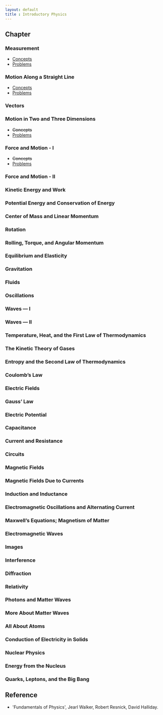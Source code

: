 ```yaml
---
layout: default
title : Introductory Physics
---
```


## Chapter

### Measurement
- [Concepts](1/1.md)
- [Problems](1/2.md)

### Motion Along a Straight Line
- [Concepts](2/1.md)
- [Problems](2/2.md)

### Vectors

### Motion in Two and Three Dimensions
- ~~Concepts~~
- [Problems](4/2.md)

### Force and Motion - I
- ~~Concepts~~
- [Problems](5/2.md)

### Force and Motion - II

### Kinetic Energy and Work

### Potential Energy and Conservation of Energy

### Center of Mass and Linear Momentum

### Rotation

### Rolling, Torque, and Angular Momentum

### Equilibrium and Elasticity

### Gravitation

### Fluids

### Oscillations

### Waves — I

### Waves — II

### Temperature, Heat, and the First Law of Thermodynamics

### The Kinetic Theory of Gases

### Entropy and the Second Law of Thermodynamics

### Coulomb’s Law

### Electric Fields

### Gauss’ Law

### Electric Potential

### Capacitance

### Current and Resistance

### Circuits

### Magnetic Fields

### Magnetic Fields Due to Currents

### Induction and Inductance

### Electromagnetic Oscillations and Alternating Current

### Maxwell’s Equations; Magnetism of Matter

### Electromagnetic Waves

### Images

### Interference

### Diffraction

### Relativity

### Photons and Matter Waves

### More About Matter Waves

### All About Atoms

### Conduction of Electricity in Solids

### Nuclear Physics

### Energy from the Nucleus

### Quarks, Leptons, and the Big Bang

<!--
### Measurement

- [Measuring Things, Including Lengths](./1/1.md)
- [Time](./1/2.md)
- [Mass](./1/3.md)
- [Problems](./1/4.md)

### Motion Along a Straight Line

- [Position, Displacement, and Average Velocity](./2/1.md)
- [Instantaneous Velocity and Speed](./2/2.md)
- [Acceleration](./2/3.md)
- [Constant Acceleration](./2/4.md)
- [Free-Fall Acceleration](./2/5.md)
- [Graphical Integration in Motion Analysis](./2/6.md)
- [Problems](./2/7.md)

### Vectors

- [Vectors and Their Components](./3/1.md)
- [Unit Vectors, Adding Vectors by Components](./3/2.md)
- [Multiplying Vectors](./3/3.md)
- [Problems](./3/4.md)

### Motion in Two and Three Dimensions

- [Position and Displacement](./4/1.md)
- [Average Velocity and Instantaneous Velocity](./4/2.md)
- [Average Acceleration and Instantaneous Acceleration](./4/3.md)
- [Projectile Motion](./4/4.md)
- [Uniform Circular Motion](./4/5.md)
- [Relative Motion in One Dimension](./4/6.md)
- [Relative Motion in Two Dimensions](./4/7.md)
- [Problems](./4/8.md)

### Force and Motion - I

- [Newton’s First and Second Laws](./5/1.md)
- [Some Particular Forces](./5/2.md)
- [Applying Newton’s Laws](./5/3.md)
- [Problems](./5/4.md)

### Force and Motion - II

- ~~Friction~~
- ~~The Drag Force and Terminal Speed~~
- ~~Uniform Circular Motion~~

### Kinetic Energy and Work

- ~~Kinetic Energy~~
- ~~Work and Kinetic Energy~~
- ~~Work Done by the Gravitational Force~~
- ~~Work Done by a Spring Force~~
- ~~Work Done by a General Variable Force~~
- ~~Power~~

### Potential Energy and Conservation of Energy

- ~~Potential Energy~~
- ~~Conservation of Mechanical Energy~~
- ~~Reading a Potential Energy Curve~~
- ~~Work Done on a System by an External Force~~
- ~~Conservation of Energy~~

### Center of Mass and Linear Momentum

- ~~Center of Mass~~
- ~~Newton’s Second Law for a System of Particles~~
- ~~Linear Momentum~~
- ~~Collision and Impulse~~
- ~~Conservation of Linear Momentum~~
- ~~Momentum and Kinetic Energy in Collisions~~
- ~~Elastic Collisions in One Dimension~~
- ~~Collisions in Two Dimensions~~
- ~~Systems with Varying Mass: A Rocket~~

### Rotation

- ~~Rotational Variables~~
- ~~Rotation with Constant Angular Acceleration~~
- ~~Relating the Linear and Angular Variables~~
- ~~Kinetic Energy of Rotation~~
- ~~Calculating the Rotational Inertia~~
- ~~Torque~~
- ~~Newton’s Second Law for Rotation~~
- ~~Work and Rotational Kinetic Energy~~

### Rolling, Torque, and Angular Momentum

- ~~Rolling as Translation and Rotation Combined~~
- ~~Forces and Kinetic Energy of Rolling~~
- ~~The Yo-Yo~~
- ~~Torque Revisited~~
- ~~Angular Momentum~~
- ~~Newton’s Second Law in Angular Form~~
- ~~Angular Momentum of a Rigid Body~~
- ~~Conversation of Angular Momentum~~
- ~~Precession of a Gyroscope~~

### Equilibrium and Elasticity

- ~~Equilibrium~~
- ~~Some Examples of Static Equilibrium~~
- ~~Elasticity~~

### Gravitation

- ~~Newton’s Law of Gravitation~~
- ~~Gravitation and the Principle of Superposition~~
- ~~Gravitation Near Earth’s Surface~~
- ~~Gravitation Inside Earth~~
- ~~Gravitational Potential Energy~~
- ~~Planets and Satellites: Kepler's Laws~~
- ~~Satellites: Orbits and Energy~~
- ~~Einstein and Gravitation~~

### Fluids

- ~~Fluids, Density, and Pressure~~
- ~~Fluids at Rest~~
- ~~Measuring Pressure~~
- ~~Pascal’s Principle~~
- ~~Archimedes’ Principle~~
- ~~The Equation of Continuity~~
- ~~Bernoulli’s Equation~~

### Oscillations

- ~~Simple Harmonic Motion~~
- ~~Energy in Simple Harmonic Motion~~
- ~~An Angular Simple Harmonic Oscillator~~
- ~~Pendulums, Circular Motion~~
- ~~Damped Simple Harmonic Motion~~
- ~~Forced Oscillations and Resonance~~

### Waves — I

- ~~Transverse Waves~~
- ~~Wave Speed on a Stretched String~~
- ~~Energy and Power of a Wave Traveling Along a String~~
- ~~The Wave Equation~~
- ~~Interference of Waves~~
- ~~Phasors~~
- ~~Standing Waves and Resonance~~

### Waves — II

- ~~Speed of Sound~~
- ~~Traveling Sound Waves~~
- ~~Interference~~
- ~~Intensity and Sound Level~~
- ~~Sources of Musical Sound~~
- ~~Beats~~
- ~~The Doppler Effect~~
- ~~Supersonic Speeds, Shock Waves~~

### Temperature, Heat, and the First Law of Thermodynamics

- ~~Temperature~~
- ~~The Celsius and Fahrenheit Scales~~
- ~~Thermal Expansion~~
- ~~Absorption of Heat~~
- ~~The First Law of Thermodynamics~~
- ~~Heat Transfer Mechanisms~~

### The Kinetic Theory of Gases

- ~~Avogadro’s Number~~
- ~~Ideal Gases~~
- ~~Pressure, Temperature, and RMS Speed~~
- ~~Translational Kinetic Energy~~
- ~~Mean Free Path~~
- ~~The Distribution of Molecular Speeds~~
- ~~The Molar Specific Heats of an Ideal Gas~~
- ~~Degrees of Freedom and Molar Specific Heats~~
- ~~The Adiabatic Expansion of an Ideal Gas~~

### Entropy and the Second Law of Thermodynamics

- ~~Entropy~~
- ~~Entropy in the Real World: Engines~~
- ~~Refrigerators and Real Engines~~
- ~~A Statistical View of Entropy~~

### Coulomb’s Law

- ~~Coulomb’s Law~~
- ~~Charge Is Quantized~~
- ~~Charge Is Conserved~~

### Electric Fields

- ~~The Electric Field~~
- ~~The Electric Field Due to a Charged Particle~~
- ~~The Electric Field Dute to a Dipole~~
- ~~The Electric Field Due to a Line of Charge~~
- ~~The Electric Field Due to a Charged Disk~~
- ~~A point Charge in an Electric Field~~
- ~~A Dipole in an Electric Field~~

### Gauss’ Law

- ~~Electric Flux~~
- ~~Gauss’ Law~~
- ~~A Charged Isolated Conductor~~
- ~~Applying Gauss’ Law: Cylindrical Symmetry~~
- ~~Applying Gauss’ Law: Planar Symmetry~~
- ~~Applying Gauss’ Law: Spherical Symmetry~~

### Electric Potential

- ~~Electric Potential~~
- ~~Equipotential Surfaces and the Electric Field~~
- ~~Potential Due to a Charged Particle~~
- ~~Potential Due to an Electric Dipole~~
- ~~Potential Due to a Continuous Charge Distribution~~
- ~~Calculating the Field from the Potential~~
- ~~Electric Potential Energy of a System of Charged Particles~~
- ~~Potential of a Charged Isolated Conductor~~

### Capacitance

- ~~Capacitance~~
- ~~Calculating the Capacitance~~
- ~~Capacitors in Parallel and in Series~~
- ~~Energy Stored in an Electric Field~~
- ~~Capacitor with a Dielectric~~
- ~~Dielectrics and Gauss’ Law~~

### Current and Resistance

- ~~Electric Current~~
- ~~Current Density~~
- ~~Resistance and Resistivity~~
- ~~Ohm’s Law~~
- ~~Power, Semiconductors, Superconductors~~

### Circuits

- ~~Single-Loop Circuits~~
- ~~Multiloop Circuits~~
- ~~The Ammeter and the Voltmeter~~
- ~~RC Circuits~~

### Magnetic Fields

- ~~Magnetic Fields and the Definition of $\mathbf{B}$~~
- ~~Crossed Fields: Discovery of the Electron~~
- ~~Crossed Fields: The Hall Effect~~
- ~~A Circulating Charged Particle~~
- ~~Cyclotrons and Synchrotrons~~
- ~~Magnetic Force on a Current-Carrying Wire~~
- ~~Torque on a Current Loop~~
- ~~The Magnetic Dipole Moment~~

### Magnetic Fields Due to Currents

- ~~Magnetic Field Due to a Current~~
- ~~Force Between Two Parallel Currents~~
- ~~Ampere’s Law~~
- ~~Solenoids and Toroids~~
- ~~A Current-Carrying Coil as a Magnetic Dipole~~

### Induction and Inductance

- ~~Faraday’s Law and Lenz’s Law~~
- ~~Induction and Energy Transfers~~
- ~~Induced Electric Fields~~
- ~~Inductors and Inductance~~
- ~~Self-Induction~~
- ~~RL Circuits~~
- ~~Energy Stored in a Magnetic Field~~
- ~~Energy Density of a Magnetic Field~~
- ~~Mutual Induction~~

### Electromagnetic Oscillations and Alternating Current

- ~~LC Oscillations~~
- ~~Damped Oscillations in an RLC Circuit~~
- ~~Forced Oscillations of Three Simple Circuits~~
- ~~The Series RLC Circuit~~
- ~~Power in Alternating-Current Circuits~~
- ~~Transformers~~

### Maxwell’s Equations; Magnetism of Matter

- ~~Gauss’ Law for Magnetic Fields~~
- ~~Induced Magnetic Fields~~
- ~~Displacement Current~~
- ~~Magnets~~
- ~~Magnetism and Electrons~~
- ~~Diamagnetism~~
- ~~Paramagnetism~~
- ~~Ferromagnetism~~

### Electromagnetic Waves

- ~~Electromagnetic Waves~~
- ~~Energy Transport and the Poynting Vector~~
- ~~Radiation Pressure~~
- ~~Polarization~~
- ~~Reflection and Refraction~~
- ~~Total Internal Reflection~~
- ~~Polarization by Reflection~~

### Images

- ~~Images and Plane Mirrors~~
- ~~Spherical Mirrors~~
- ~~Spherical Refracting Surfaces~~
- ~~Thin Lenses~~
- ~~Optical Instruments~~

### Interference

- ~~Light as a Wave~~
- ~~Young’s Interference Experiment~~
- ~~Interference and Double-Slit Intensity~~
- ~~Interference from Thin Films~~
- ~~Michelson’s Interferometer~~

### Diffraction

- ~~Single-Slit Diffraction~~
- ~~Intensity in Single-Slit Diffraction~~
- ~~Diffraction by a Circular Aperture~~
- ~~Diffraction by a Double Slit~~
- ~~Diffraction Gratings~~
- ~~Gratings: Dispersion and Resolving Power~~
- ~~X-Ray Diffraction~~

### Relativity

- ~~Simultaneity and Time Dilation~~
- ~~The Relativity of Length~~
- ~~The Lorentz Transformation~~
- ~~The Relativity of Velocities~~
- ~~Doppler Effect for Light~~
- ~~Momentum and Energy~~

### Photons and Matter Waves

- ~~The Photon, the Quantum of Light~~
- ~~The Photoelectric Effect~~
- ~~Photons, Momentum, Compton Scattering, Light Interference~~
- ~~The Birth of Quantum Physics~~
- ~~Electrons and Matter Waves~~
- ~~Schrödinger’s Equation~~
- ~~Heisenberg’s Uncertainty Principle~~
- ~~Reflection from a Potential Step~~
- ~~Tunneling Through a Potential Barrier~~

### More About Matter Waves

- ~~Energies of a Trapped Electron~~
- ~~Wave Functions of a Trapped Electron~~
- ~~An Electron in a Finite Well~~
- ~~Two- and Three-Dimensional Electron Traps~~
- ~~The Hydrogen Atom~~

### All About Atoms

- ~~Properties of Atoms~~
- ~~The Stern–Gerlach Experiment~~
- ~~Magnetic Resonance~~
- ~~Exclusion Principle and Multiple Electrons in a Trap~~
- ~~Building the Periodic Table~~
- ~~X Rays and the Ordering of the Elements~~
- ~~Lasers~~

### Conduction of Electricity in Solids

- ~~The Electrical Properties of Metals~~
- ~~Semiconductors and Doping~~
- ~~The p-n Junction and the Transistor~~

### Nuclear Physics

- ~~Discovering the Nucleus~~
- ~~Some Nuclear Properties~~
- ~~Radioactive Decay~~
- ~~Alpha Decay~~
- ~~Beta Decay~~
- ~~Radioactive Dating~~
- ~~Measuring Radiation Dosage~~
- ~~Nuclear Models~~

### Energy from the Nucleus

- ~~Nuclear Fission~~
- ~~The Nuclear Reactor~~
- ~~A Natural Nuclear Reactor~~
- ~~Thermonuclear Fusion: The Basic Process~~
- ~~Thermonuclear Fusion in the Sun and Other Stars~~
- ~~Controlled Thermonuclear Fusion~~

### Quarks, Leptons, and the Big Bang

- ~~General Properties of Elementary Particles~~
- ~~Leptons, Hadrons, and Strangeness~~
- ~~Quarks and Messenger Particles~~
- ~~Cosmology~~

-->

## Reference

- 'Fundamentals of Physics', Jearl Walker, Robert Resnick, David Halliday.